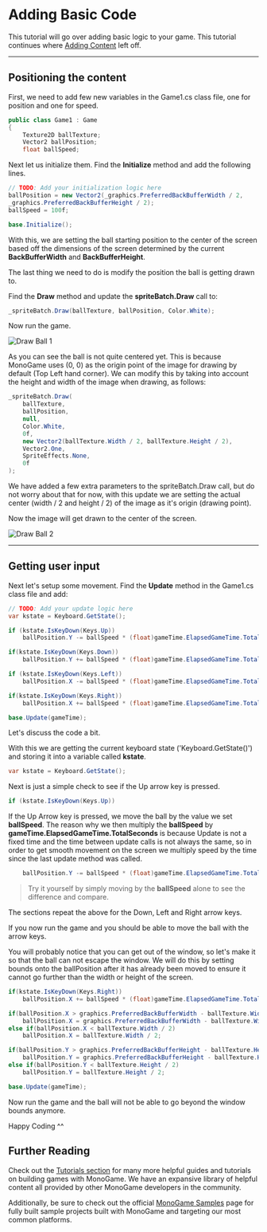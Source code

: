 # Adding Basic Code

This tutorial will go over adding basic logic to your game. This tutorial continues where [Adding Content](4_adding_content.md) left off.

---

## Positioning the content

First, we need to add few new variables in the Game1.cs class file, one for position and one for speed.

```csharp
public class Game1 : Game
{
    Texture2D ballTexture;
    Vector2 ballPosition;
    float ballSpeed;
```

Next let us initialize them. Find the **Initialize** method and add the following lines.

```csharp
// TODO: Add your initialization logic here
ballPosition = new Vector2(_graphics.PreferredBackBufferWidth / 2,
_graphics.PreferredBackBufferHeight / 2);
ballSpeed = 100f;

base.Initialize();
```

With this, we are setting the ball starting position to the center of the screen based off the dimensions of the screen determined by the current **BackBufferWidth** and **BackBufferHeight**.

The last thing we need to do is modify the position the ball is getting drawn to.

Find the **Draw** method and update the **spriteBatch.Draw** call to:

```csharp
_spriteBatch.Draw(ballTexture, ballPosition, Color.White);
```

Now run the game.

![Draw Ball 1](~/images/getting_started/4_ball_not_center.png)

As you can see the ball is not quite centered yet. This is because MonoGame uses (0, 0) as the origin point of the image for drawing by default (Top Left hand corner). We can modify this by taking into account the height and width of the image when drawing, as follows:

```csharp
_spriteBatch.Draw(
    ballTexture,
    ballPosition,
    null,
    Color.White,
    0f,
    new Vector2(ballTexture.Width / 2, ballTexture.Height / 2),
    Vector2.One,
    SpriteEffects.None,
    0f
);
```

We have added a few extra parameters to the spriteBatch.Draw call, but do not worry about that for now, with this update we are setting the actual center (width / 2 and height / 2) of the image as it's origin (drawing point). 

Now the image will get drawn to the center of the screen.

![Draw Ball 2](~/images/getting_started/4_ball_center.png)

---

## Getting user input

Next let's setup some movement. Find the **Update** method in the Game1.cs class file and add:

```csharp
// TODO: Add your update logic here
var kstate = Keyboard.GetState();

if (kstate.IsKeyDown(Keys.Up))
    ballPosition.Y -= ballSpeed * (float)gameTime.ElapsedGameTime.TotalSeconds;

if(kstate.IsKeyDown(Keys.Down))
    ballPosition.Y += ballSpeed * (float)gameTime.ElapsedGameTime.TotalSeconds;

if (kstate.IsKeyDown(Keys.Left))
    ballPosition.X -= ballSpeed * (float)gameTime.ElapsedGameTime.TotalSeconds;

if(kstate.IsKeyDown(Keys.Right))
    ballPosition.X += ballSpeed * (float)gameTime.ElapsedGameTime.TotalSeconds;

base.Update(gameTime);
```

Let's discuss the code a bit.

With this we are getting the current keyboard state ('Keyboard.GetState()') and storing it into a variable called **kstate**.

```csharp
var kstate = Keyboard.GetState();
```

Next is just a simple check to see if the Up arrow key is pressed.

```csharp
if (kstate.IsKeyDown(Keys.Up))
```

If the Up Arrow key is pressed, we move the ball by the value we set **ballSpeed**. The reason why we then multiply the **ballSpeed** by **gameTime.ElapsedGameTime.TotalSeconds** is because Update is not a fixed time and the time between update calls is not always the same, so in order to get smooth movement on the screen we multiply speed by the time since the last update method was called.

```csharp
    ballPosition.Y -= ballSpeed * (float)gameTime.ElapsedGameTime.TotalSeconds;
```

> Try it yourself by simply moving by the **ballSpeed** alone to see the difference and compare.

The sections repeat the above for the Down, Left and Right arrow keys.

If you now run the game and you should be able to move the ball with the arrow keys.

You will probably notice that you can get out of the window, so let's make it so that the ball can not escape the window. We will do this by setting bounds onto the ballPosition after it has already been moved to ensure it cannot go further than the width or height of the screen.

```csharp
if(kstate.IsKeyDown(Keys.Right))
    ballPosition.X += ballSpeed * (float)gameTime.ElapsedGameTime.TotalSeconds;

if(ballPosition.X > graphics.PreferredBackBufferWidth - ballTexture.Width / 2)
    ballPosition.X = graphics.PreferredBackBufferWidth - ballTexture.Width / 2;
else if(ballPosition.X < ballTexture.Width / 2)
    ballPosition.X = ballTexture.Width / 2;

if(ballPosition.Y > graphics.PreferredBackBufferHeight - ballTexture.Height / 2)
    ballPosition.Y = graphics.PreferredBackBufferHeight - ballTexture.Height / 2;
else if(ballPosition.Y < ballTexture.Height / 2)
    ballPosition.Y = ballTexture.Height / 2;

base.Update(gameTime);
```

Now run the game and the ball will not be able to go beyond the window bounds anymore.

Happy Coding ^^

## Further Reading

Check out the [Tutorials section](/tutorials.md) for many more helpful guides and tutorials on building games with MonoGame.  We have an expansive library of helpful content all provided by other MonoGame developers in the community.

Additionally, be sure to check out the official [MonoGame Samples](/samples.md) page for fully built sample projects built with MonoGame and targeting our most common platforms.
